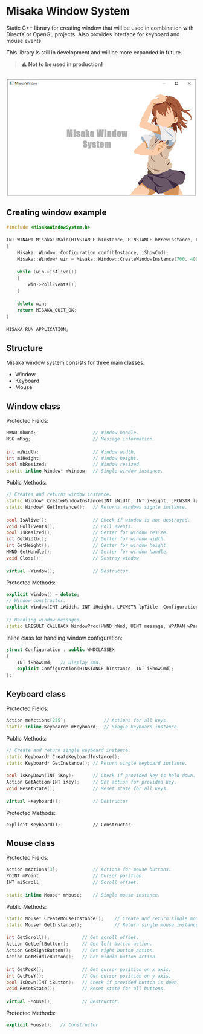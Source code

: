 # Misaka Window System
Static C++ library for creating window that will be used in combination with DirectX or OpenGL projects. Also provides interface for keyboard and mouse events.

This library is still in development and will be more expanded in future.
> :warning: **Not to be used in production!**
<p align="center">
    <br>
    <img src="img.PNG" width="500" >
</p>


## Creating window example

```.cpp
#include <MisakaWindowSystem.h>

INT WINAPI Misaka::Main(HINSTANCE hInstance, HINSTANCE hPrevInstance, LPSTR lpCmdLine, INT iShowCmd)
{
    Misaka::Window::Configuration conf(hInstance, iShowCmd);
    Misaka::Window* win = Misaka::Window::CreateWindowInstance(700, 400, L"Misaka Window", conf);
    
    while (win->IsAlive())
    {
        win->PollEvents();
    }
    
    delete win;
    return MISAKA_QUIT_OK;
}

MISAKA_RUN_APPLICATION;
```

## Structure
Misaka window system consists for three main classes:

* Window
* Keyboard
* Mouse

## Window class
Protected Fields:

```.cpp
HWND mhWnd;                     // Window handle.
MSG mMsg;                       // Message information.

int miWidth;                    // Window width.
int miHeight;                   // Window height.
bool mbResized;                 // Window resized.
static inline Window* mWindow;  // Single window instance.
```

Public Methods:

```.cpp
// Creates and returns window instance.
static Window* CreateWindowInstance(INT iWidth, INT iHeight, LPCWSTR lpTitle, Configuration config); 
static Window* GetInstance();   // Returns windows signle instance.

bool IsAlive();                 // Check if window is not destroyed.
void PollEvents();              // Poll events.
bool IsResized();               // Getter for window resize.
int GetWidth();                 // Getter for window width.
int GetHeight();                // Getter for window height.
HWND GetHandle();               // Getter for window handle.
void Close();                   // Destroy window.

virtual ~Window();              // Destructor.
```

Protected Methods:

```.cpp
explicit Window() = delete;
// Window constructor.
explicit Window(INT iWidth, INT iHeight, LPCWSTR lpTitle, Configuration config);    

// Handling window messages.
static LRESULT CALLBACK WindowProc(HWND hWnd, UINT message, WPARAM wParam, LPARAM lParam);  
```

Inline class for handling window configuration:
```.cpp
struct Configuration : public WNDCLASSEX
{
    INT iShowCmd;   // Display cmd.
    explicit Configuration(HINSTANCE hInstance, INT iShowCmd);
};
```

## Keyboard class
Protected Fields:

```.cpp
Action meActions[255];              // Actions for all keys.
static inline Keyboard* mKeyboard;  // Single keyboard instance.
```

Public Methods:

```.cpp
// Create and return single keyboard instance.
static Keyboard* CreateKeyboardInstance();  
static Keyboard* GetInstance(); // Return single keyboard instance.

bool IsKeyDown(INT iKey);       // Check if provided key is held down.
Action GetAction(INT iKey);     // Get action for provided key.
void ResetState();              // Reset state for all keys.

virtual ~Keyboard();            // Destructor
```

Protected Methods:
```
explicit Keyboard();            // Constructor.
```

## Mouse class
Protected Fields:

```.cpp
Action mActions[3];             // Actions for mouse buttons.
POINT mPoint;                   // Cursor position.
INT miScroll;                   // Scroll offset.

static inline Mouse* mMouse;    // Single mouse instance.
```

Public Methods:

```.cpp
static Mouse* CreateMouseInstance();    // Create and return single mouse instance.
static Mouse* GetInstance();            // Return single mouse instance.

int GetScroll();            // Get scroll offset.
Action GetLeftButton();     // Get left button action.
Action GetRightButton();    // Get right button action.
Action GetMiddleButton();   // Get middle button action.

int GetPosX();              // Get cursor position on x axis.
int GetPosY();              // Get cursor position on y axis.
bool IsDown(INT iButton);   // Check if provided button is down.
void ResetState();          // Reset state for all buttons.

virtual ~Mouse();           // Destructor.
```

Protected Methods:

```.cpp
explicit Mouse();   // Constructor
```
